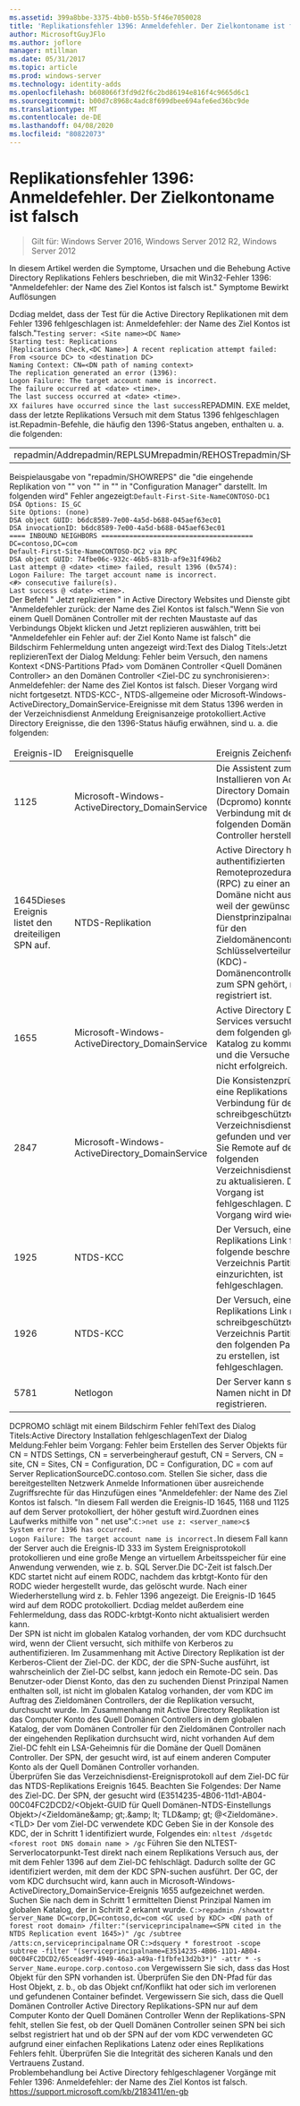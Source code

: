 ```yaml
---
ms.assetid: 399a8bbe-3375-4bb0-b55b-5f46e7050028
title: 'Replikationsfehler 1396: Anmeldefehler. Der Zielkontoname ist falsch'
author: MicrosoftGuyJFlo
ms.author: joflore
manager: mtillman
ms.date: 05/31/2017
ms.topic: article
ms.prod: windows-server
ms.technology: identity-adds
ms.openlocfilehash: b608066f3fd9d2f6c2bd86194e816f4c9665d6c1
ms.sourcegitcommit: b00d7c8968c4adc8f699dbee694afe6ed36bc9de
ms.translationtype: MT
ms.contentlocale: de-DE
ms.lasthandoff: 04/08/2020
ms.locfileid: "80822073"
---
```

# <a name="replication-error-1396-logon-failure-the-target-account-name-is-incorrect"></a>Replikationsfehler 1396: Anmeldefehler. Der Zielkontoname ist falsch

>Gilt für: Windows Server 2016, Windows Server 2012 R2, Windows Server 2012


<developerConceptualDocument xmlns="https://ddue.schemas.microsoft.com/authoring/2003/5" xmlns:xlink="https://www.w3.org/1999/xlink" xmlns:xsi="https://www.w3.org/2001/XMLSchema-instance" xsi:schemaLocation="https://ddue.schemas.microsoft.com/authoring/2003/5 http://clixdevr3.blob.core.windows.net/ddueschema/developer.xsd"> <introduction>
    <para>In diesem Artikel werden die Symptome, Ursachen und die Behebung Active Directory Replikations Fehlers beschrieben, die mit Win32-Fehler 1396: &quot;Anmeldefehler: der Name des Ziel Kontos ist falsch ist.&quot; </para>
    <list class="bullet"> <listItem>
        <para>
          <link xlink:href="d3a01966-74c9-4c49-ba11-354b9acf7519#BKMK_Symptoms">Symptome</link>
        </para>
      </listItem> <listItem>
        <para>
          <link xlink:href="d3a01966-74c9-4c49-ba11-354b9acf7519#BKMK_Causes">Bewirkt</link>
        </para>
      </listItem> <listItem>
        <para>
          <link xlink:href="d3a01966-74c9-4c49-ba11-354b9acf7519#BKMK_Resolutions">Auflösungen</link>
        </para>
      </listItem>
    </list>
  </introduction>
  <section address="BKMK_Symptoms">
    <title>Symptome</title>
    <content>
      <para />
      <list class="ordered">
<listItem><para>Dcdiag meldet, dass der Test für die Active Directory Replikationen mit dem Fehler 1396 fehlgeschlagen ist: Anmeldefehler: der Name des Ziel Kontos ist falsch.&quot;</para><code>Testing server: &lt;Site name&gt;&lt;DC Name&gt;
Starting test: Replications
[Replications Check,&lt;DC Name&gt;] A recent replication attempt failed:
From &lt;source DC&gt; to &lt;destination DC&gt;
Naming Context: CN=&lt;DN path of naming context&gt;
<codeFeaturedElement>The replication generated an error (1396):
Logon Failure: The target account name is incorrect.</codeFeaturedElement>
The failure occurred at &lt;date&gt; &lt;time&gt;.
The last success occurred at &lt;date&gt; &lt;time&gt;.
XX failures have occurred since the last success</code></listItem><listItem><para>REPADMIN. EXE meldet, dass der letzte Replikations Versuch mit dem Status 1396 fehlgeschlagen ist.</para><para>Repadmin-Befehle, die häufig den 1396-Status angeben, enthalten u. a. die folgenden:</para><table xmlns:caps="https://schemas.microsoft.com/build/caps/2013/11"><tbody><tr><TD><list class="bullet"><listItem><para>repadmin/Add</para></listItem><listItem><para>repadmin/REPLSUM</para></listItem><listItem><para>repadmin/REHOST</para></listItem><listItem><para>repadmin/SHOWVECTOR/Latency</para></listItem></list></TD><TD><list class="bullet"><listItem><para>repadmin/SHOWREPS</para></listItem><listItem><para>repadmin/SHOWREPL</para></listItem><listItem><para>repadmin/SYNCALL</para></listItem></list></TD></tr></tbody></table><para>Beispielausgabe von &quot;repadmin/SHOWREPS&quot; die &quot;die eingehende Replikation von "" von "" in "" in "Configuration Manager" darstellt. Im folgenden wird&quot; Fehler angezeigt:</para><code>Default-First-Site-NameCONTOSO-DC1
DSA Options: IS_GC 
Site Options: (none)
DSA object GUID: b6dc8589-7e00-4a5d-b688-045aef63ec01
DSA invocationID: b6dc8589-7e00-4a5d-b688-045aef63ec01
==== INBOUND NEIGHBORS ======================================
DC=contoso,DC=com
Default-First-Site-NameCONTOSO-DC2 via RPC
DSA object GUID: 74fbe06c-932c-46b5-831b-af9e31f496b2
Last attempt @ &lt;date&gt; &lt;time&gt; failed, <codeFeaturedElement>result 1396 (0x574):
Logon Failure: The target account name is incorrect.</codeFeaturedElement>
&lt;#&gt; consecutive failure(s).
Last success @ &lt;date&gt; &lt;time&gt;.
</code></listItem><listItem><para>Der Befehl " <ui>Jetzt replizieren</ui> " in Active Directory Websites und Dienste gibt &quot;Anmeldefehler zurück: der Name des Ziel Kontos ist falsch.&quot;</para><para>Wenn Sie von einem Quell Domänen Controller mit der rechten Maustaste auf das Verbindungs Objekt klicken und <ui>Jetzt replizieren</ui> auswählen, tritt bei &quot;Anmeldefehler ein Fehler auf: der Ziel Konto Name ist falsch&quot; die Bildschirm Fehlermeldung unten angezeigt wird:</para><para>Text des Dialog Titels:</para><para>Jetzt replizieren</para><para>Text der Dialog Meldung: </para><para>Fehler beim Versuch, den namens Kontext &lt;DNS-Partitions Pfad&gt; vom Domänen Controller &lt;Quell Domänen Controller&gt; an den Domänen Controller &lt;Ziel-DC zu synchronisieren&gt;: Anmeldefehler: der Name des Ziel Kontos ist falsch. Dieser Vorgang wird nicht fortgesetzt. </para></listItem><listItem><para>NTDS-KCC-, NTDS-allgemeine oder Microsoft-Windows-ActiveDirectory_DomainService-Ereignisse mit dem Status 1396 werden in der Verzeichnisdienst Anmeldung Ereignisanzeige protokolliert.</para><para>Active Directory Ereignisse, die den 1396-Status häufig erwähnen, sind u. a. die folgenden:</para><table xmlns:caps="https://schemas.microsoft.com/build/caps/2013/11"><thead><tr><TD><para>Ereignis-ID</para></TD><TD><para>Ereignisquelle</para></TD><TD><para>Ereignis Zeichenfolge</para></TD></tr></thead><tbody><tr><TD><para>1125</para></TD><TD><para>Microsoft-Windows-ActiveDirectory_DomainService</para></TD><TD><para>Die Assistent zum Installieren von Active Directory Domain Services (Dcpromo) konnte keine Verbindung mit dem folgenden Domänen Controller herstellen.</para></TD></tr><tr><TD><para>1645</para><para>Dieses Ereignis listet den dreiteiligen SPN auf.</para></TD><TD><para>NTDS-Replikation</para></TD><TD><para>Active Directory hat den authentifizierten Remoteprozeduraufruf (RPC) zu einer anderen Domäne nicht ausgeführt, weil der gewünschte Dienstprinzipalname (SPN) für den Zieldomänencontroller im Schlüsselverteilungscenter (KDC)-Domänencontroller, der zum SPN gehört, nicht registriert ist.</para></TD></tr><tr><TD><para>1655</para></TD><TD><para>Microsoft-Windows-ActiveDirectory_DomainService</para></TD><TD><para>Active Directory Domain Services versuchte, mit dem folgenden globalen Katalog zu kommunizieren, und die Versuche waren nicht erfolgreich.</para></TD></tr><tr><TD><para>2847</para></TD><TD><para>Microsoft-Windows-ActiveDirectory_DomainService</para></TD><TD><para>Die Konsistenzprüfung hat eine Replikations Verbindung für den lokalen schreibgeschützten Verzeichnisdienst gefunden und versucht, Sie Remote auf der folgenden Verzeichnisdienst Instanz zu aktualisieren. Der Vorgang ist fehlgeschlagen. Der Vorgang wird wiederholt.</para></TD></tr><tr><TD><para>1925</para></TD><TD><para>NTDS-KCC</para></TD><TD><para>Der Versuch, einen Replikations Link für die folgende beschreibbare Verzeichnis Partition einzurichten, ist fehlgeschlagen.</para></TD></tr><tr><TD><para>1926</para></TD><TD><para>NTDS-KCC</para></TD><TD><para>Der Versuch, einen Replikations Link mit einer schreibgeschützten Verzeichnis Partition mit den folgenden Parametern zu erstellen, ist fehlgeschlagen.</para></TD></tr><tr><TD><para>5781</para></TD><TD><para>Netlogon</para></TD><TD><para> Der Server kann seinen Namen nicht in DNS registrieren.</para></TD></tr></tbody></table></listItem><listItem><para>DCPROMO schlägt mit einem Bildschirm Fehler fehl</para><para>Text des Dialog Titels:</para><para>Active Directory Installation fehlgeschlagen</para><para>Text der Dialog Meldung:</para><para>Fehler beim Vorgang: Fehler beim Erstellen des Server Objekts für CN = NTDS Settings, CN = serverbeingherauf gestuft, CN = Servers, CN = site, CN = Sites, CN = Configuration, DC = Configuration, DC = com auf Server ReplicationSourceDC.contoso.com. </para><para>Stellen Sie sicher, dass die bereitgestellten Netzwerk Anmelde Informationen über ausreichende Zugriffsrechte für das Hinzufügen eines </para><para>
&quot;Anmeldefehler: der Name des Ziel Kontos ist falsch. &quot;</para><para>In diesem Fall werden die Ereignis-ID 1645, 1168 und 1125 auf dem Server protokolliert, der höher gestuft wird.</para></listItem><listItem><para>Zuordnen eines Laufwerks mithilfe von " <embeddedLabel>net use</embeddedLabel>":</para><code>C:&gt;net use z: &lt;server_name&gt;c$
System error 1396 has occurred.
Logon Failure: The target account name is incorrect.</code><para>In diesem Fall kann der Server auch die Ereignis-ID 333 im System Ereignisprotokoll protokollieren und eine große Menge an virtuellem Arbeitsspeicher für eine Anwendung verwenden, wie z. b. SQL Server.</para></listItem><listItem><para>Die DC-Zeit ist falsch.</para></listItem><listItem><para>Der KDC startet nicht auf einem RODC, nachdem das krbtgt-Konto für den RODC wieder hergestellt wurde, das gelöscht wurde. Nach einer Wiederherstellung wird z. b. Fehler 1396 angezeigt. </para><para>
Die Ereignis-ID 1645 wird auf dem RODC protokolliert. </para><para>
Dcdiag meldet außerdem eine Fehlermeldung, dass das RODC-krbtgt-Konto nicht aktualisiert werden kann. </para></listItem>
</list>
    </content>
  </section>
  <section address="BKMK_Causes">
    <title>Bewirkt</title>
    <content>
      <para />
      <list class="ordered">
        <listItem>
          <para>Der SPN ist nicht im globalen Katalog vorhanden, der vom KDC durchsucht wird, wenn der Client versucht, sich mithilfe von Kerberos zu authentifizieren.</para>
          <para>Im Zusammenhang mit Active Directory Replikation ist der Kerberos-Client der Ziel-DC. der KDC, der die SPN-Suche ausführt, ist wahrscheinlich der Ziel-DC selbst, kann jedoch ein Remote-DC sein.</para>
        </listItem>
        <listItem>
          <para>Das Benutzer-oder Dienst Konto, das den zu suchenden Dienst Prinzipal Namen enthalten soll, ist nicht im globalen Katalog vorhanden, der vom KDC im Auftrag des Zieldomänen Controllers, der die Replikation versucht, durchsucht wurde.</para>
          <para>Im Zusammenhang mit Active Directory Replikation ist das Computer Konto des Quell Domänen Controllers in dem globalen Katalog, der vom Domänen Controller für den Zieldomänen Controller nach der eingehenden Replikation durchsucht wird, nicht vorhanden</para>
        </listItem>
        <listItem>
          <para>Auf dem Ziel-DC fehlt ein LSA-Geheimnis für die Domäne der Quell Domänen Controller.</para>
        </listItem>
        <listItem>
          <para>Der SPN, der gesucht wird, ist auf einem anderen Computer Konto als der Quell Domänen Controller vorhanden.</para>
        </listItem>
      </list>
    </content>
  </section>
  <section address="BKMK_Resolutions">
    <title>Auflösungen</title>
    <content>
      <list class="ordered">
        <listItem>
          <para>Überprüfen Sie das Verzeichnisdienst-Ereignisprotokoll auf dem Ziel-DC für das NTDS-Replikations Ereignis 1645. Beachten Sie Folgendes:</para>
          <para>Der Name des Ziel-DC.</para>
          <para>Der SPN, der gesucht wird (E3514235-4B06-11d1-AB04-00C04FC2DCD2/&lt;Objekt-GUID für Quell Domänen-NTDS-Einstellungs Objekt&gt;/&lt;Zieldomäne&amp;amp; gt;.&amp;amp; lt; TLD&amp;amp; gt; @&lt;Zieldomäne&gt;.&lt;TLD&gt;</para>
          <para>Der vom Ziel-DC verwendete KDC</para>
        </listItem>
        <listItem>
          <para>Geben Sie in der Konsole des KDC, der in Schritt 1 identifiziert wurde, Folgendes ein: </para>
          <code>nltest /dsgetdc &lt;forest root DNS domain name &gt; /gc</code>
          <para>Führen Sie den NLTEST-Serverlocatorpunkt-Test direkt nach einem Replikations Versuch aus, der mit dem Fehler 1396 auf dem Ziel-DC fehlschlägt. </para>
          <para>Dadurch sollte der GC identifiziert werden, mit dem der KDC SPN-suchen ausführt. </para>
          <para>Der GC, der vom KDC durchsucht wird, kann auch in Microsoft-Windows-ActiveDirectory_DomainService-Ereignis 1655 aufgezeichnet werden.</para>
        </listItem>
        <listItem>
          <para>Suchen Sie nach dem in Schritt 1 ermittelten Dienst Prinzipal Namen im globalen Katalog, der in Schritt 2 erkannt wurde.</para>
          <code>C:&gt;repadmin /showattr Server_Name DC=corp,DC=contoso,dc=com &lt;GC used by KDC&gt; &lt;DN path of forest root domain&gt; /filter:&quot;(serviceprincipalname=&lt;SPN cited in the NTDS Replication event 1645&gt;)&quot; /gc /subtree /atts:cn,serviceprincipalname</code>
          <para>OR</para>
          <code>C:&gt;dsquery * forestroot -scope subtree -filter &quot;(serviceprincipalname=E3514235-4B06-11D1-AB04-00C04FC2DCD2/65cead9f-4949-46a3-a49a-f1fbfe13d2b3*)&quot; -attr * -s Server_Name.europe.corp.contoso.com</code>
          <para>Vergewissern Sie sich, dass das Host Objekt für den SPN vorhanden ist.</para>
          <para>Überprüfen Sie den DN-Pfad für das Host Objekt, z. b., ob das Objekt cnf/Konflikt hat oder sich im verlorenen und gefundenen Container befindet.</para>
          <para>Vergewissern Sie sich, dass die Quell Domänen Controller Active Directory Replikations-SPN nur auf dem Computer Konto der Quell Domänen Controller</para>
          <para>Wenn der Replikations-SPN fehlt, stellen Sie fest, ob der Quell Domänen Controller seinen SPN bei sich selbst registriert hat und ob der SPN auf der vom KDC verwendeten GC aufgrund einer einfachen Replikations Latenz oder eines Replikations Fehlers fehlt.</para>
        </listItem>
        <listItem>
          <para>Überprüfen Sie die Integrität des sicheren Kanals und den Vertrauens Zustand.</para>
        </listItem>
      </list>
    </content>
  </section>
  <relatedTopics>
    <externalLink> 
      <linkText>Problembehandlung bei Active Directory fehlgeschlagener Vorgänge mit Fehler 1396: Anmeldefehler: der Name des Ziel Kontos ist falsch.</linkText> 
      <linkUri><a href="https://support.microsoft.com/kb/2183411/en-gb" data-raw-source="https://support.microsoft.com/kb/2183411/en-gb">https://support.microsoft.com/kb/2183411/en-gb</a></linkUri> 
    </externalLink>
  </relatedTopics>
</developerConceptualDocument>


